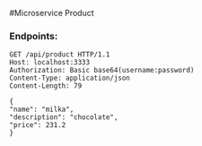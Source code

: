 #Microservice Product


### Endpoints:
```
GET /api/product HTTP/1.1
Host: localhost:3333
Authorization: Basic base64(username:password)
Content-Type: application/json
Content-Length: 79

{
"name": "milka",
"description": "chocolate",
"price": 231.2
}



```



###